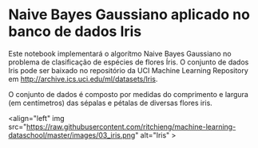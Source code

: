 # Naive Bayes Gaussiano aplicado no banco de dados Iris
Este notebook implementará o algorítmo Naive Bayes Gaussiano no problema de clasificação de espécies de flores Íris. 
O conjunto de dados Iris pode ser baixado no repositório da UCI Machine Learning Repository em http://archive.ics.uci.edu/ml/datasets/Iris.

O conjunto de dados é composto por medidas do comprimento e largura (em centímetros) das sépalas e pétalas de diversas flores iris.

<align="left" img src="https://raw.githubusercontent.com/ritchieng/machine-learning-dataschool/master/images/03_iris.png" alt="Iris" >

